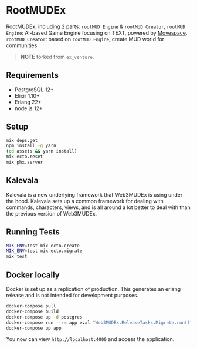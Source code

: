 # RootMUDEx

RootMUDEx, including 2 parts: `rootMUD Engine` & `rootMUD Creator`,
`rootMUD Engine`: AI-based Game Engine focusing on TEXT, powered by [Movespace](https://github.com/NonceGeek/awesome-movespace).
`rootMUD Creator`: based on `rootMUD Engine`, create MUD world for communities.
> **NOTE** forked from `ex_venture`.

## Requirements

- PostgreSQL 12+
- Elixir 1.10+
- Erlang 22+
- node.js 12+

## Setup

```bash
mix deps.get
npm install -g yarn
(cd assets && yarn install)
mix ecto.reset
mix phx.server
```

## Kalevala

Kalevala is a new underlying framework that Web3MUDEx is using under the hood. Kalevala sets up a common framework for dealing with commands, characters, views, and is all around a lot better to deal with than the previous version of Web3MUDEx.

## Running Tests

```bash
MIX_ENV=test mix ecto.create
MIX_ENV=test mix ecto.migrate
mix test
```

## Docker locally

Docker is set up as a replication of production. This generates an erlang release and is not intended for development purposes.

```bash
docker-compose pull
docker-compose build
docker-compose up -d postgres
docker-compose run --rm app eval "Web3MUDEx.ReleaseTasks.Migrate.run()"
docker-compose up app
```

You now can view `http://localhost:4000` and access the application.

[discord]: https://discord.gg/GPEa6dB
